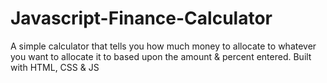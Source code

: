 # Javascript-Finance-Calculator
A simple calculator that tells you how much money to allocate to whatever you want to allocate it to based upon the amount & percent entered.
Built with HTML, CSS & JS

